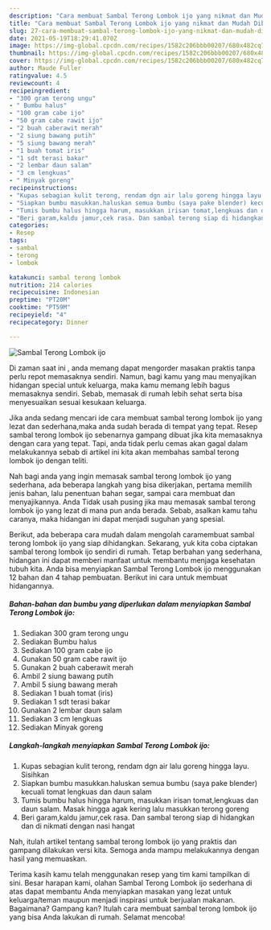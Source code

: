 ```yaml
---
description: "Cara membuat Sambal Terong Lombok ijo yang nikmat dan Mudah Dibuat"
title: "Cara membuat Sambal Terong Lombok ijo yang nikmat dan Mudah Dibuat"
slug: 27-cara-membuat-sambal-terong-lombok-ijo-yang-nikmat-dan-mudah-dibuat
date: 2021-05-19T18:29:41.070Z
image: https://img-global.cpcdn.com/recipes/1582c206bbb00207/680x482cq70/sambal-terong-lombok-ijo-foto-resep-utama.jpg
thumbnail: https://img-global.cpcdn.com/recipes/1582c206bbb00207/680x482cq70/sambal-terong-lombok-ijo-foto-resep-utama.jpg
cover: https://img-global.cpcdn.com/recipes/1582c206bbb00207/680x482cq70/sambal-terong-lombok-ijo-foto-resep-utama.jpg
author: Maude Fuller
ratingvalue: 4.5
reviewcount: 4
recipeingredient:
- "300 gram terong ungu"
- " Bumbu halus"
- "100 gram cabe ijo"
- "50 gram cabe rawit ijo"
- "2 buah caberawit merah"
- "2 siung bawang putih"
- "5 siung bawang merah"
- "1 buah tomat iris"
- "1 sdt terasi bakar"
- "2 lembar daun salam"
- "3 cm lengkuas"
- " Minyak goreng"
recipeinstructions:
- "Kupas sebagian kulit terong, rendam dgn air lalu goreng hingga layu. Sisihkan"
- "Siapkan bumbu masukkan.haluskan semua bumbu (saya pake blender) kecuali tomat lengkuas dan daun salam"
- "Tumis bumbu halus hingga harum, masukkan irisan tomat,lengkuas dan daun salam. Masak hingga agak kering lalu masukkan terong goreng"
- "Beri garam,kaldu jamur,cek rasa. Dan sambal terong siap di hidangkan dan di nikmati dengan nasi hangat"
categories:
- Resep
tags:
- sambal
- terong
- lombok

katakunci: sambal terong lombok 
nutrition: 214 calories
recipecuisine: Indonesian
preptime: "PT20M"
cooktime: "PT59M"
recipeyield: "4"
recipecategory: Dinner

---
```



![Sambal Terong Lombok ijo](https://img-global.cpcdn.com/recipes/1582c206bbb00207/680x482cq70/sambal-terong-lombok-ijo-foto-resep-utama.jpg)

Di zaman  saat ini , anda memang dapat mengorder masakan praktis tanpa perlu repot memasaknya sendiri. Namun, bagi kamu yang mau menyajikan hidangan special untuk keluarga, maka kamu memang lebih bagus memasaknya sendiri. Sebab, memasak di rumah lebih sehat serta bisa menyesuaikan sesuai kesukaan keluarga.

Jika anda sedang mencari ide cara membuat sambal terong lombok ijo yang lezat dan sederhana,maka anda sudah berada di tempat yang tepat. Resep sambal terong lombok ijo  sebenarnya gampang dibuat jika kita memasaknya dengan cara yang tepat. Tapi, anda tidak perlu cemas akan gagal dalam melakukannya 
sebab di artikel ini kita akan membahas sambal terong lombok ijo dengan teliti.  



Nah bagi anda yang ingin memasak sambal terong lombok ijo yang sederhana, ada beberapa langkah yang bisa dikerjakan, pertama memilih jenis bahan, lalu penentuan bahan segar, sampai cara membuat dan menyajikannya. Anda Tidak usah pusing jika mau memasak sambal terong lombok ijo yang lezat di mana pun anda berada. Sebab, asalkan kamu  tahu caranya, maka hidangan ini dapat menjadi suguhan yang spesial.

Berikut, ada beberapa cara mudah dalam mengolah caramembuat sambal terong lombok ijo yang siap dihidangkan. Sekarang, yuk kita coba ciptakan sambal terong lombok ijo sendiri di rumah. Tetap berbahan yang sederhana, hidangan ini dapat memberi manfaat untuk membantu menjaga kesehatan tubuh kita. Anda bisa menyiapkan Sambal Terong Lombok ijo menggunakan 12 bahan dan 4 tahap pembuatan. Berikut ini cara untuk membuat hidangannya.

<!--inarticleads1-->

##### Bahan-bahan dan bumbu yang diperlukan dalam menyiapkan Sambal Terong Lombok ijo:

1. Sediakan 300 gram terong ungu
1. Sediakan  Bumbu halus
1. Sediakan 100 gram cabe ijo
1. Gunakan 50 gram cabe rawit ijo
1. Gunakan 2 buah caberawit merah
1. Ambil 2 siung bawang putih
1. Ambil 5 siung bawang merah
1. Sediakan 1 buah tomat (iris)
1. Sediakan 1 sdt terasi bakar
1. Gunakan 2 lembar daun salam
1. Sediakan 3 cm lengkuas
1. Sediakan  Minyak goreng




<!--inarticleads2-->

##### Langkah-langkah menyiapkan Sambal Terong Lombok ijo:

1. Kupas sebagian kulit terong, rendam dgn air lalu goreng hingga layu. Sisihkan
1. Siapkan bumbu masukkan.haluskan semua bumbu (saya pake blender) kecuali tomat lengkuas dan daun salam
1. Tumis bumbu halus hingga harum, masukkan irisan tomat,lengkuas dan daun salam. Masak hingga agak kering lalu masukkan terong goreng
1. Beri garam,kaldu jamur,cek rasa. Dan sambal terong siap di hidangkan dan di nikmati dengan nasi hangat




Nah, itulah artikel tentang  sambal terong lombok ijo  yang praktis dan gampang dilakukan versi kita. Semoga anda mampu melakukannya dengan hasil yang memuaskan. 

Terima kasih kamu telah menggunakan resep yang tim kami tampilkan di sini. Besar harapan kami, olahan  Sambal Terong Lombok ijo sederhana di atas dapat membantu Anda menyiapkan masakan yang lezat untuk keluarga/teman maupun menjadi inspirasi untuk berjualan makanan. Bagaimana? Gampang kan? Itulah cara membuat sambal terong lombok ijo yang bisa Anda lakukan di rumah. Selamat mencoba!

